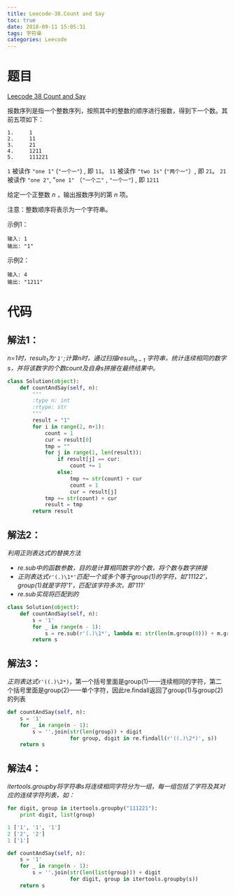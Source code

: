 ```yaml
---
title: Leecode-38.Count and Say
toc: true
date: 2018-09-11 15:05:31
tags: 字符串
categories: Leecode
---
```


# 题目

[Leecode 38 Count and Say](https://leetcode.com/problems/count-and-say/description/)

报数序列是指一个整数序列，按照其中的整数的顺序进行报数，得到下一个数。其前五项如下：

```
1.     1
2.     11
3.     21
4.     1211
5.     111221
```

`1` 被读作  `"one 1"`  (`"一个一"`) , 即 `11`。
`11` 被读作 `"two 1s"` (`"两个一"`）, 即 `21`。
`21` 被读作 `"one 2"`,  "`one 1"` （`"一个二"` ,  `"一个一"`) , 即 `1211`



给定一个正整数 *n* ，输出报数序列的第 *n* 项。

注意：整数顺序将表示为一个字符串。



示例1：

```
输入: 1
输出: "1"
```

示例2：

```
输入: 4
输出: "1211"
```

# 代码

## 解法1：

*n=1时，$result_1$为`'1'`;计算n时，通过扫描$result_{n-1}$ 字符串，统计连续相同的数字s，并将该数字的个数count及自身s拼接在最终结果中。*

```python
class Solution(object):
    def countAndSay(self, n):
        """
        :type n: int
        :rtype: str
        """
        result = "1"
        for i in range(2, n+1):
            count = 1
            cur = result[0]
            tmp = ""
            for j in range(1, len(result)):
                if result[j] == cur:
                    count += 1
                else:
                    tmp += str(count) + cur
                    count = 1
                    cur = result[j]
            tmp += str(count) + cur
            result = tmp
        return result
```

## 解法2：

*利用正则表达式的替换方法*

- *re.sub中的函数参数，目的是计算相同数字的个数，将个数与数字拼接*
- *正则表达式*`r'(.)\1*'`*匹配一个或多个等于group(1)的字符，如'11122'，group(1)就是字符'1'，匹配该字符多次，即'111'*
- *re.sub实现将匹配到的*

```python
class Solution(object):
    def countAndSay(self, n):
        s = '1'
        for _ in range(n - 1):
            s = re.sub(r'(.)\1*', lambda m: str(len(m.group(0))) + m.group(1), s)
        return s
```

## 解法3：

*正则表达式*`r'((.)\2*)`，第一个括号里面是group(1)——连续相同的字符，第二个括号里面是group(2)——单个字符，因此re.findall返回了group(1)与group(2)的列表

```python
def countAndSay(self, n):
    s = '1'
    for _ in range(n - 1):
        s = ''.join(str(len(group)) + digit
                    for group, digit in re.findall(r'((.)\2*)', s))
    return s
```

## 解法4：

*itertools.groupby将字符串s将连续相同字符分为一组，每一组包括了字符及其对应的连续字符列表，如：*

```python
for digit, group in itertools.groupby("111221"):
	print digit, list(group)

1 ['1', '1', '1']
2 ['2', '2']
1 ['1']
```



```python
def countAndSay(self, n):
    s = '1'
    for _ in range(n - 1):
        s = ''.join(str(len(list(group))) + digit
                    for digit, group in itertools.groupby(s))
    return s
```

